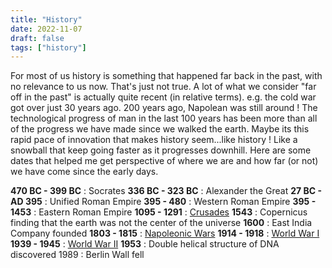 ```yaml
---
title: "History"
date: 2022-11-07
draft: false
tags: ["history"]
---
```


For most of us history is something that happened far back in the past, with no relevance to us now. That's just not true. A lot of what we consider "far off in the past" is actually quite recent (in relative terms). e.g. the cold war got over just 30 years ago. 200 years ago, Napolean was still around ! The technological progress of man in the last 100 years has been more than all of the progress we have made since we walked the earth. Maybe its this rapid pace of innovation that makes history seem...like history ! Like a snowball that keep going faster as it progresses downhill. Here are some dates that helped me get perspective of where we are and how far (or not) we have come since the early days.

**470 BC - 399 BC** : Socrates
**336 BC - 323 BC** : Alexander the Great
**27 BC - AD 395** : Unified Roman Empire
**395 - 480** : Western Roman Empire 
**395 - 1453** : Eastern Roman Empire
**1095 - 1291** : [Crusades](https://en.wikipedia.org/wiki/Crusades)
**1543** : Copernicus finding that the earth was not the center of the universe
**1600** : East India Company founded
**1803 -  1815** : [Napoleonic Wars](https://en.wikipedia.org/wiki/Napoleonic_Wars)
**1914 - 1918** : [World War I](https://en.wikipedia.org/wiki/World_War_I)
**1939 - 1945** : [World War II](https://en.wikipedia.org/wiki/World_War_II)
**1953** : Double helical structure of DNA discovered
1989 : Berlin Wall fell


